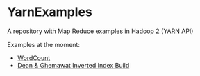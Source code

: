 YarnExamples
============

A repository with Map Reduce examples in Hadoop 2 (YARN API)

Examples at the moment:
 * [WordCount](https://github.com/tomasdelvechio/YarnExamples/tree/master/src/wordCount)
 * [Dean & Ghemawat Inverted Index Build](https://github.com/tomasdelvechio/YarnExamples/tree/master/src/dgIndexer)
